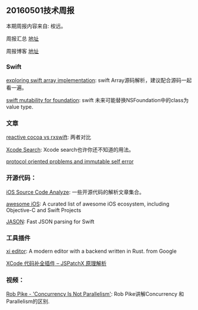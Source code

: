 
## 20160501技术周报

本期周报内容来自: 桉远。

周报汇总 [地址](https://github.com/BaiduHiDeviOS/iOS-Tech-Weekly)

周报博客 [地址](http://baiduhidevios.github.io/)

### Swift

[exploring swift array implementation](http://ankit.im/swift/2016/01/08/exploring-swift-array-implementation/): swift Array源码解析，建议配合源码一起看一遍。

[swift mutability for foundation](https://github.com/apple/swift-evolution/blob/master/proposals/0069-swift-mutability-for-foundation.md): swift 未来可能替换NSFoundation中的class为value type.

### 文章

[reactive cocoa vs rxswift](https://www.raywenderlich.com/126522/reactivecocoa-vs-rxswift): 两者对比

[Xcode Search](http://holko.pl/2016/04/26/xcode-search/): Xcode search也许你还不知道的用法。

[protocol oriented problems and immutable self error](https://www.bignerdranch.com/blog/protocol-oriented-problems-and-the-immutable-self-error/)

### 开源代码：

[iOS Source Code Analyze](https://github.com/Draveness/iOS-Source-Code-Analyze): 一些开源代码的解析文章集合。

[awesome iOS](https://github.com/vsouza/awesome-ios): A curated list of awesome iOS ecosystem, including Objective-C and Swift Projects

[JASON](https://github.com/delba/JASON): Fast JSON parsing for Swift

### 工具插件

[xi editor](https://github.com/google/xi-editor): A modern editor with a backend written in Rust. from Google

[XCode 代码补全插件 – JSPatchX 原理解析](http://blog.cnbang.net/tech/3164/)

### 视频：

[Rob Pike - 'Concurrency Is Not Parallelism'](https://www.youtube.com/watch?v=cN_DpYBzKso): Rob Pike讲解Concurrency 和 Parallelism的区别.
